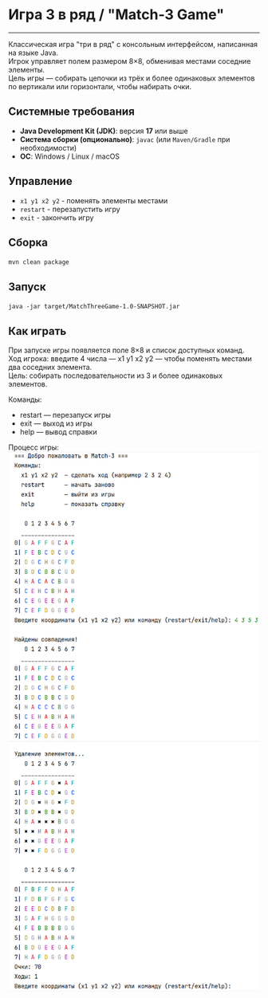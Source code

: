 # Игра 3 в ряд / "Match-3 Game"
___

Классическая игра "три в ряд" с консольным интерфейсом, написанная на языке Java.  
Игрок управляет полем размером 8×8, обменивая местами соседние элементы.  
Цель игры — собирать цепочки из трёх и более одинаковых элементов по вертикали или горизонтали, чтобы набирать очки.

## Системные требования

- **Java Development Kit (JDK)**: версия **17** или выше
- **Система сборки (опционально)**: `javac` (или `Maven/Gradle` при необходимости)
- **ОС**: Windows / Linux / macOS

## Управление
- `x1 y1 x2 y2` - поменять элементы местами
- `restart` - перезапустить игру
- `exit` - закончить игру

## Сборка
`mvn clean package`

## Запуск
`java -jar target/MatchThreeGame-1.0-SNAPSHOT.jar`

## Как играть
При запуске игры появляется поле 8×8 и список доступных команд.  
Ход игрока: введите 4 числа — x1 y1 x2 y2 — чтобы поменять местами два соседних элемента.  
Цель: собирать последовательности из 3 и более одинаковых элементов.  

Команды:
* restart — перезапуск игры
* exit — выход из игры
* help — вывод справки

Процесс игры:  
![Игра-1](https://github.com/Fisher48/OOAD_course/blob/main/MatchThreeGame/GameProcessExample.png)  
![Игра-2](https://github.com/Fisher48/OOAD_course/blob/main/MatchThreeGame/Workprocess%20example.png)